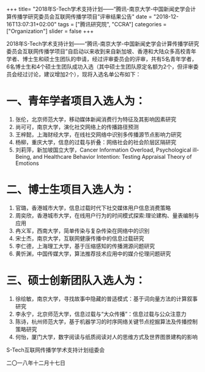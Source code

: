 +++
title= "2018年S-Tech学术支持计划——“腾讯-南京大学-中国新闻史学会计算传播学研究委员会互联网传播学项目”评审结果公告"
date = "2018-12-16T13:07:31+02:00"
tags = ["腾讯研究院", "CCRA"]
categories = ["Organization"]
slider = false
+++


2018年S-Tech学术支持计划——“腾讯-南京大学-中国新闻史学会计算传播学研究委员会互联网传播学项目”自启动以来收到来自新加坡、香港和大陆众多高校青年学者、博士生和硕士生团队的申请，经过评审委员会的评审，共有5名青年学者，6名博士生和4个硕士生团队成功入选（其中硕士生团队原定名额为2个，但评审委员会经过讨论，建议增加2个），现将入选名单公布如下：

<!--more-->

# 一、青年学者项目入选人为：

1. 张伦，北京师范大学，移动媒体新闻消费行为特征及其影响因素研究
2. 尚可可，南京大学，演化社交网络上的传播路径预测
3. 王梓懿，上海财经大学，在线社交网络中识别多传播源节点影响力研究
4. 杨柳，重庆大学，信息的过载与折叠：网络社会的社会阶层区隔研究
5. 刘莉萍，新加坡国立大学，Cancer Information Overload, Psychological ill-Being, and Healthcare Behavior Intention: Testing Appraisal Theory of Emotions

# 二、博士生项目入选人为：

1. 官璐，香港城市大学，信息过载时代下社交媒体用户信息消费策略
2. 周奕欣，香港城市大学，在线用户行为的时间模式探索:理论建构、量表编制与应用
3. 冉义军，西南大学，简单传染与复杂传染在网络中的识别
4. 宋士杰，南京大学，互联网健康传播中的信息过载研究
5. 李仁德，上海理工大学，基于压缩感知的传播溯源问题研究
6. 黄忻渊，中国传媒大学，算法推荐技术应用中的媒介伦理问题研究

# 三、硕士创新团队入选人为：

1. 徐绘敏，南京大学，寻找故事中隐藏的普适模式：基于词向量方法的计算叙事研究
2. 李永宁，北京师范大学，信息过载与“大众传播”：信息过载与公众注意力
3. 陈诗，杭州师范大学，基于机器学习的时序网络关键节点挖掘算法及传播控制策略研究
4. 何怡，厦门大学，数字阅读与纸质阅读对人的思维方式及世界图景建构的影响



S-Tech互联网传播学学术支持计划组委会

二〇一八年十二月十七日
